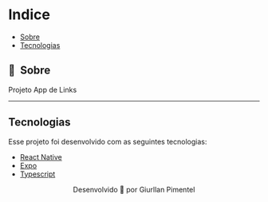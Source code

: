 



# Indice

- [Sobre](#-sobre)
- [Tecnologias](#Tecnologias)


## 🔖&nbsp; Sobre

Projeto App de Links

---
## Tecnologias

Esse projeto foi desenvolvido com as seguintes tecnologias:

- [React Native](https://facebook.github.io/react-native/)
- [Expo](https://expo.io/)
- [Typescript](https://www.typescriptlang.org/)



<p align="center">
    Desenvolvido 💜 por Giurllan Pimentel
</p>
